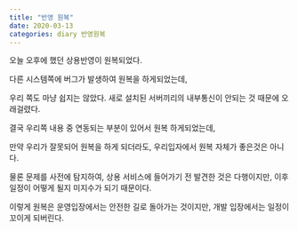 ```yaml
---
title: "반영 원복"
date: 2020-03-13
categories: diary 반영원복
---
```

오늘 오후에 했던 상용반영이 원복되었다.

다른 시스템쪽에 버그가 발생하여 원복을 하게되었는데,

우리 쪽도 마냥 쉽지는 않았다. 새로 설치된 서버끼리의 내부통신이 안되는 것 때문에 오래걸렸다.

결국 우리쪽 내용 중 연동되는 부분이 있어서 원복 하게되었는데,

만약 우리가 잘못되어 원복을 하게 되더라도, 우리입자에서 원복 자체가 좋은것은 아니다.

물론 문제를 사전에 탐지하여, 상용 서비스에 들어가기 전 발견한 것은 다행이지만, 이후 일정이 어떻게 될지 미지수가 되기 때문이다.

이렇게 원복은 운영입장에서는 안전한 길로 돌아가는 것이지만, 개발 입장에서는 일정이 꼬이게 되버린다.
